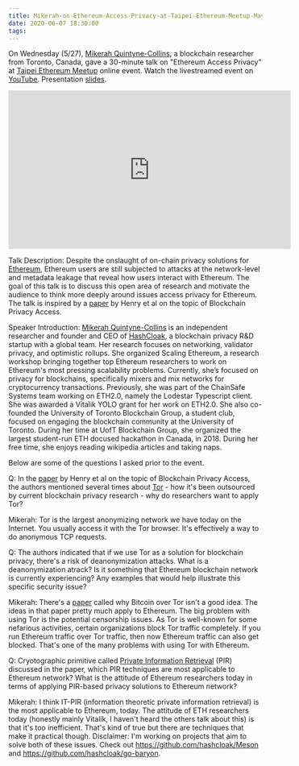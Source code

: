 ```yaml
---
title: Mikerah-on-Ethereum-Access-Privacy-at-Taipei-Ethereum-Meetup-May-Event
date: 2020-06-07 18:30:00
tags:
---
```



On Wednesday (5/27), [Mikerah Quintyne-Collins](https://twitter.com/badcryptobitch), a blockchain researcher from Toronto, Canada, gave a 30-minute talk on "Ethereum Access Privacy" at [Taipei Ethereum Meetup](https://medium.com/taipei-ethereum-meetup) online event. Watch the livestreamed event on [YouTube](https://youtu.be/A4oNobjHr-8). Presentation [slides](https://hackmd.io/@yBpKEsxORheI8AJoIiZj1Q/Hkb5hM1sL#/).

<iframe width="560" height="315" src="https://www.youtube.com/embed/A4oNobjHr-8" frameborder="0" allow="accelerometer; autoplay; encrypted-media; gyroscope; picture-in-picture" allowfullscreen></iframe>

Talk Description:
Despite the onslaught of on-chain privacy solutions for [Ethereum](https://ethereum.org/what-is-ethereum/), Ethereum users are still subjected to attacks at the network-level and metadata leakage that reveal how users interact with Ethereum. The goal of this talk is to discuss this open area of research and motivate the audience to think more deeply around issues access privacy for Ethereum. The talk is inspired by a [paper](https://www.cs.purdue.edu/homes/akate/publications/BlockchainAccessPrivacy_preprint.pdf) by Henry et al on the topic of Blockchain Privacy Access.

Speaker Introduction:
[Mikerah Quintyne-Collins](https://github.com/Mikerah) is an independent researcher and founder and CEO of [HashCloak](https://github.com/hashcloak), a blockchain privacy R&D startup with a global team. Her research focuses on networking, validator privacy, and optimistic rollups. She organized Scaling Ethereum, a research workshop bringing together top Ethereum researchers to work on Ethereum's most pressing scalability problems. Currently, she’s focused on privacy for blockchains, specifically mixers and mix networks for cryptocurrency transactions. Previously, she was part of the ChainSafe Systems team working on ETH2.0, namely the Lodestar Typescript client. She was awarded a Vitalik YOLO grant for her work on ETH2.0. She also co-founded the University of Toronto Blockchain Group, a student club, focused on engaging the blockchain community at the University of Toronto. During her time at UofT Blockchain Group, she organized the largest student-run ETH docused hackathon in Canada, in 2018. During her free time, she enjoys reading wikipedia articles and taking naps.

Below are some of the questions I asked prior to the event.

Q: In the [paper](https://www.cs.purdue.edu/homes/akate/publications/BlockchainAccessPrivacy_preprint.pdf) by Henry et al on the topic of Blockchain Privacy Access, the authors mentioned several times about [Tor](https://en.wikipedia.org/wiki/Tor_%28anonymity_network%29) - how it's been outsourced by current blockchain privacy research - why do researchers want to apply Tor?

Mikerah: Tor is the largest anonymizing network we have today on the Internet. You usually access it with the Tor browser. It's effectively a way to do anonymous TCP requests.

Q: The authors indicated that if we use Tor as a solution for blockchain privacy, there's a risk of deanonymization attacks. What is a deanonymization atrack? Is it something that Ethereum blockchain network is currently experiencing? Any examples that would help illustrate this specific security issue?

Mikerah: There's a [paper](https://ieeexplore.ieee.org/document/7163022) called why Bitcoin over Tor isn't a good idea. The ideas in that paper pretty much apply to Ethereum. The big problem with using Tor is the potential censorship issues. As Tor is well-known for some nefarious activities, certain organizations block Tor traffic completely. If you run Ethereum traffic over Tor traffic, then now Ethereum traffic can also get blocked. That's one of the many problems with using Tor with Ethereum.

Q: Cryotographic primitive called [Private Information Retrieval](https://en.wikipedia.org/wiki/Private_information_retrieval) (PIR) discussed in the paper, which PIR techniques are most applicable to Ethereum network? What is the attitude of Ethereum researchers today in terms of applying PIR-based privacy solutions to Ethereum network?

Mikerah: I think IT-PIR (information theoretic private information retrieval) is the most applicable to Ethereum, today. The attitude of ETH researchers today (honestly mainly Vitalik, I haven't heard the others talk about this) is that it's too inefficient. That's kind of true but there are techniques that make it practical though. Disclaimer: I'm working on projects that aim to solve both of these issues. Check out https://github.com/hashcloak/Meson and https://github.com/hashcloak/go-baryon.


